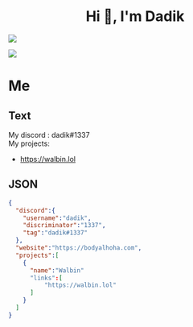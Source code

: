 <h1 align="center">Hi 👋, I'm Dadik</h1>
<p align="left"><img align="center" src="https://github-readme-stats.vercel.app/api?username=Dadik11&show_icons=true&icon_color=805AD5&text_color=666666&bg_color=ffffff00&hide_title=true&include_all_commits=true&count_private=true&hide_border=false&hide=contribs)"></p>

<p align="left"><img align="center" src="https://github-readme-stats.vercel.app/api/top-langs/?username=Dadik11&show_icons=true&icon_color=805AD5&text_color=666666&bg_color=ffffff00&hide_title=true&include_all_commits=true&count_private=true&hide_border=false&hide=contribs)"></p>
<h1>Me</h1>
<h2>Text</h2>

My discord : dadik#1337<br>
My projects: <br>
- https://walbin.lol


<h2>JSON</h2>

```json
{
  "discord":{
    "username":"dadik",
    "discriminator":"1337",
    "tag":"dadik#1337"
  },
  "website":"https://bodyalhoha.com",
  "projects":[
    {
      "name":"Walbin"
      "links":[
          "https://walbin.lol"
      ]
    }
  ]
}
```
